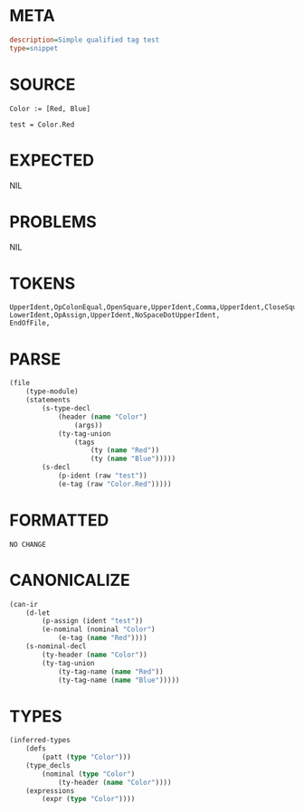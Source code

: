 # META
~~~ini
description=Simple qualified tag test
type=snippet
~~~
# SOURCE
~~~roc
Color := [Red, Blue]

test = Color.Red
~~~
# EXPECTED
NIL
# PROBLEMS
NIL
# TOKENS
~~~zig
UpperIdent,OpColonEqual,OpenSquare,UpperIdent,Comma,UpperIdent,CloseSquare,
LowerIdent,OpAssign,UpperIdent,NoSpaceDotUpperIdent,
EndOfFile,
~~~
# PARSE
~~~clojure
(file
	(type-module)
	(statements
		(s-type-decl
			(header (name "Color")
				(args))
			(ty-tag-union
				(tags
					(ty (name "Red"))
					(ty (name "Blue")))))
		(s-decl
			(p-ident (raw "test"))
			(e-tag (raw "Color.Red")))))
~~~
# FORMATTED
~~~roc
NO CHANGE
~~~
# CANONICALIZE
~~~clojure
(can-ir
	(d-let
		(p-assign (ident "test"))
		(e-nominal (nominal "Color")
			(e-tag (name "Red"))))
	(s-nominal-decl
		(ty-header (name "Color"))
		(ty-tag-union
			(ty-tag-name (name "Red"))
			(ty-tag-name (name "Blue")))))
~~~
# TYPES
~~~clojure
(inferred-types
	(defs
		(patt (type "Color")))
	(type_decls
		(nominal (type "Color")
			(ty-header (name "Color"))))
	(expressions
		(expr (type "Color"))))
~~~
